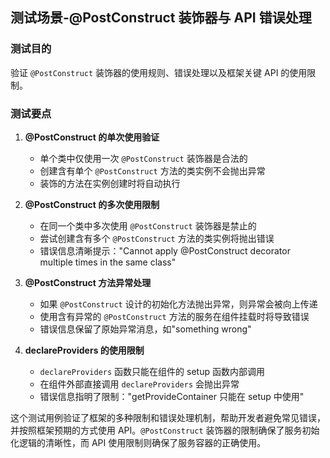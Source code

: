 ## 测试场景-@PostConstruct 装饰器与 API 错误处理

### 测试目的

验证 `@PostConstruct` 装饰器的使用规则、错误处理以及框架关键 API 的使用限制。

### 测试要点

1. **@PostConstruct 的单次使用验证**
   - 单个类中仅使用一次 `@PostConstruct` 装饰器是合法的
   - 创建含有单个 `@PostConstruct` 方法的类实例不会抛出异常
   - 装饰的方法在实例创建时将自动执行

2. **@PostConstruct 的多次使用限制**
   - 在同一个类中多次使用 `@PostConstruct` 装饰器是禁止的
   - 尝试创建含有多个 `@PostConstruct` 方法的类实例将抛出错误
   - 错误信息清晰提示："Cannot apply @PostConstruct decorator multiple times in the same class"

3. **@PostConstruct 方法异常处理**
   - 如果 `@PostConstruct` 设计的初始化方法抛出异常，则异常会被向上传递
   - 使用含有异常的 `@PostConstruct` 方法的服务在组件挂载时将导致错误
   - 错误信息保留了原始异常消息，如"something wrong"

4. **declareProviders 的使用限制**
   - `declareProviders` 函数只能在组件的 setup 函数内部调用
   - 在组件外部直接调用 `declareProviders` 会抛出异常
   - 错误信息指明了限制："getProvideContainer 只能在 setup 中使用"

这个测试用例验证了框架的多种限制和错误处理机制，帮助开发者避免常见错误，并按照框架预期的方式使用 API。`@PostConstruct` 装饰器的限制确保了服务初始化逻辑的清晰性，而 API 使用限制则确保了服务容器的正确使用。
